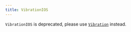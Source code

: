 ```yaml
---
title: VibrationIOS
---
```


`VibrationIOS` is deprecated, please use [`Vibration`](./vibration) instead.
